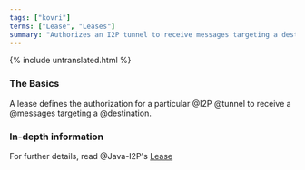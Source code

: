 ```yaml
---
tags: ["kovri"]
terms: ["Lease", "Leases"]
summary: "Authorizes an I2P tunnel to receive messages targeting a destination"
---
```


{% include untranslated.html %}
### The Basics

A lease defines the authorization for a particular @I2P @tunnel to receive a @messages targeting a @destination.

### In-depth information

For further details, read @Java-I2P's [Lease](https://geti2p.net/spec/common-structures#lease)
